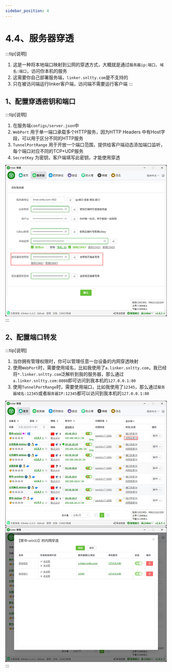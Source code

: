 ```yaml
---
sidebar_position: 4
---
```


# 4.4、服务器穿透

:::tip[说明]

1. 这是一种将本地端口映射到公网的穿透方式，大概就是通过`服务器ip:端口`、`域名:端口`，访问你本机的服务
2. 这需要你自己部署服务端，`linker.snltty.com`是不支持的
3. 只在被访问端运行linker客户端，访问端不需要运行客户端
:::

## 1、配置穿透密钥和端口
:::tip[说明]
1. 在服务端`configs/server.json`中
2. `WebPort` 用于单一端口承载多个HTTP服务，因为HTTP Headers 中有Host字段，可以用于区分不同的HTTP服务
3. `TunnelPortRange` 用于开放一个端口范围，提供给客户端动态添加端口监听，每个端口对应不同的TCP+UDP服务
4. `SecretKey` 为密钥，客户端填写此密钥，才能使用穿透

![Docusaurus Plushie](./img/sforward1.jpg)
:::

## 2、配置端口转发
:::tip[说明]
1. 当你拥有管理权限时，你可以管理任意一台设备的内网穿透映射
2. 使用`WebPort`时，需要使用域名，比如我使用了`a.linker.snltty.com`，我已经将`*.linker.snltty.com`泛解析到我的服务器，那么通过`a.linker.snltty.com:8080`即可访问到我本机的`127.0.0.1:80`
3. 使用`TunnelPortRange`时，需要使用端口，比如我使用了`12345`，那么通过`服务器域名:12345`或者`服务器IP:12345`都可以访问到我本机的`127.0.0.1:80`

![Docusaurus Plushie](./img/sforward2.jpg)
![Docusaurus Plushie](./img/sforward3.jpg)
:::
